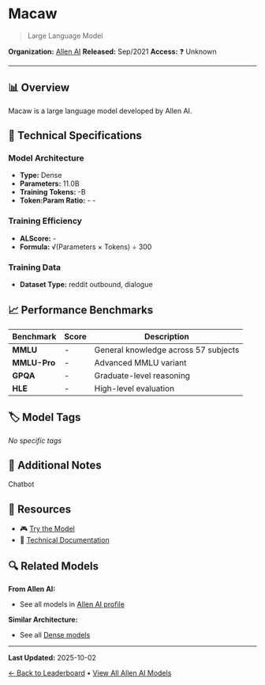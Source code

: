 # Macaw

> Large Language Model

**Organization:** [Allen AI](../../labs/allen-ai.md)
**Released:** Sep/2021
**Access:** ❓ Unknown

---

## 📊 Overview

Macaw is a large language model developed by Allen AI.

## 🔧 Technical Specifications

### Model Architecture
- **Type:** Dense
- **Parameters:** 11.0B
- **Training Tokens:** -B
- **Token:Param Ratio:** - -

### Training Efficiency
- **ALScore:** -
- **Formula:** √(Parameters × Tokens) ÷ 300

### Training Data
- **Dataset Type:** reddit outbound, dialogue

## 📈 Performance Benchmarks

| Benchmark | Score | Description |
|-----------|-------|-------------|
| **MMLU** | - | General knowledge across 57 subjects |
| **MMLU-Pro** | - | Advanced MMLU variant |
| **GPQA** | - | Graduate-level reasoning |
| **HLE** | - | High-level evaluation |

## 🏷️ Model Tags

_No specific tags_

## 📝 Additional Notes

Chatbot

## 🔗 Resources

- 🎮 [Try the Model](Allen (static demo only))
- 📄 [Technical Documentation](https://arxiv.org/abs/2109.02593)

## 🔍 Related Models

**From Allen AI:**
- See all models in [Allen AI profile](../../labs/allen-ai.md)

**Similar Architecture:**
- See all [Dense models](../../architectures/dense.md)

---

**Last Updated:** 2025-10-02

[← Back to Leaderboard](../../README.md) • [View All Allen AI Models](../../labs/allen-ai.md)
